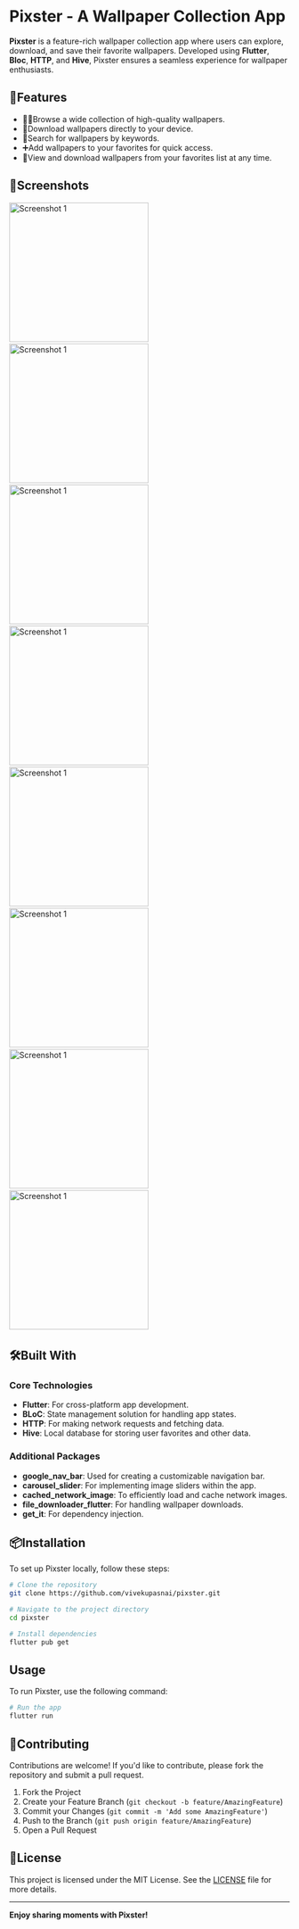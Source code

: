 # Pixster - A Wallpaper Collection App

**Pixster** is a feature-rich wallpaper collection app where users can explore, download, and save their favorite wallpapers. Developed using **Flutter**, **Bloc**, **HTTP**, and **Hive**, Pixster ensures a seamless experience for wallpaper enthusiasts.


## 📱Features

- 🧑‍💻Browse a wide collection of high-quality wallpapers.
- 📩Download wallpapers directly to your device.
- 🔎Search for wallpapers by keywords.
- ➕Add wallpapers to your favorites for quick access.
- 🙈View and download wallpapers from your favorites list at any time.

## 🎨Screenshots
<img src="https://github.com/user-attachments/assets/f68db074-4fc1-46bc-b71e-1a89bffddd7b" alt="Screenshot 1" width="250"/>
&nbsp
&nbsp
&nbsp

<img src="https://github.com/user-attachments/assets/29aa1547-618a-46ab-998b-3e7c7a76b4cb" alt="Screenshot 1" width="250"/>
&nbsp
&nbsp
&nbsp


<img src="https://github.com/user-attachments/assets/c001d846-c882-4995-a57f-95b8253606f5" alt="Screenshot 1" width="250"/>
&nbsp
&nbsp
&nbsp


<img src="https://github.com/user-attachments/assets/c10741ef-19c4-45c4-b027-ded2cb6ee6ab" alt="Screenshot 1" width="250"/>
&nbsp
&nbsp
&nbsp


<img src="https://github.com/user-attachments/assets/fffd5b9f-ba5e-4028-b1ee-1829422cb973" alt="Screenshot 1" width="250"/>
&nbsp
&nbsp
&nbsp


<img src="https://github.com/user-attachments/assets/8f922531-cf5d-47c3-b0fd-2eec351e8175" alt="Screenshot 1" width="250"/>
&nbsp
&nbsp
&nbsp


<img src="https://github.com/user-attachments/assets/a782fda6-89f8-452b-866d-e033375e7c15" alt="Screenshot 1" width="250"/>
&nbsp
&nbsp
&nbsp


<img src="https://github.com/user-attachments/assets/14aa48ec-fe8d-469b-a581-11f797266208" alt="Screenshot 1" width="250"/>
&nbsp
&nbsp
&nbsp

## 🛠️Built With

### Core Technologies

- **Flutter**: For cross-platform app development.
- **BLoC**: State management solution for handling app states.
- **HTTP**: For making network requests and fetching data.
- **Hive**: Local database for storing user favorites and other data.

### Additional Packages

- **google\_nav\_bar**: Used for creating a customizable navigation bar.
- **carousel\_slider**: For implementing image sliders within the app.
- **cached\_network\_image**: To efficiently load and cache network images.
- **file\_downloader\_flutter**: For handling wallpaper downloads.
- **get\_it**: For dependency injection.

## 📦Installation

To set up Pixster locally, follow these steps:

```bash
# Clone the repository
git clone https://github.com/vivekupasnai/pixster.git

# Navigate to the project directory
cd pixster

# Install dependencies
flutter pub get
```

## Usage

To run Pixster, use the following command:

```bash
# Run the app
flutter run
```


## 🤝Contributing

Contributions are welcome! If you'd like to contribute, please fork the repository and submit a pull request.

1. Fork the Project
2. Create your Feature Branch (`git checkout -b feature/AmazingFeature`)
3. Commit your Changes (`git commit -m 'Add some AmazingFeature'`)
4. Push to the Branch (`git push origin feature/AmazingFeature`)
5. Open a Pull Request

## 🔐License

This project is licensed under the MIT License. See the [LICENSE](LICENSE) file for more details.

---
**Enjoy sharing moments with Pixster!**

